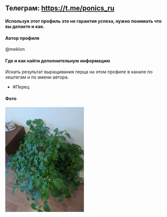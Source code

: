 ## Телеграм: https://t.me/ponics_ru

#### Используя этот профиль это не гарантия успеха, нужно понимать что вы делаете и как.

#### Автор профиля

@meklon

#### Где и как найти дополнительную информацию

Искать результат выращивания перца на этом профиле в канале по хештегам и по имени автора.

* #Перец


#### Фото
<a href="img/p_1.jpg"><img src="img/p_1.jpg" width="250"></a>

